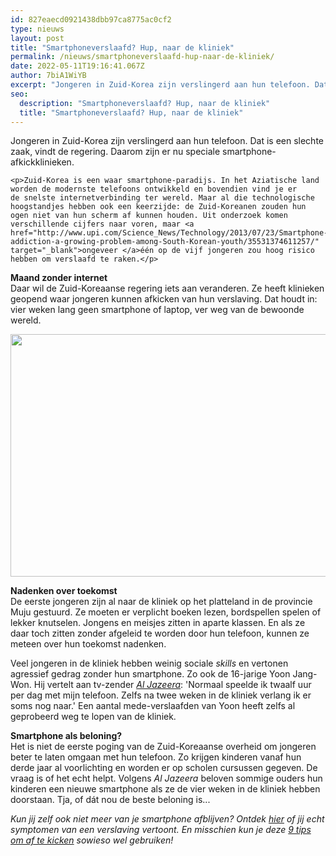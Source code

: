 ```yaml
---
id: 827eaecd0921438dbb97ca8775ac0cf2
type: nieuws
layout: post
title: "Smartphoneverslaafd? Hup, naar de kliniek"
permalink: /nieuws/smartphoneverslaafd-hup-naar-de-kliniek/
date: 2022-05-11T19:16:41.067Z
author: 7biA1WiYB
excerpt: "Jongeren in Zuid-Korea zijn verslingerd aan hun telefoon. Dat is een slechte zaak, vindt de regering. Daarom zijn er nu speciale smartphone-afkickklinieken.  "
seo:
  description: "Smartphoneverslaafd? Hup, naar de kliniek"
  title: "Smartphoneverslaafd? Hup, naar de kliniek"
---
```

Jongeren in Zuid-Korea zijn verslingerd aan hun telefoon. Dat is een slechte zaak, vindt de regering. Daarom zijn er nu speciale smartphone-afkickklinieken.  

    <p>Zuid-Korea is een waar smartphone-paradijs. In het Aziatische land worden de modernste telefoons ontwikkeld en bovendien vind je er de snelste internetverbinding ter wereld. Maar al die technologische hoogstandjes hebben ook een keerzijde: de Zuid-Koreanen zouden hun ogen niet van hun scherm af kunnen houden. Uit onderzoek komen verschillende cijfers naar voren, maar <a href="http://www.upi.com/Science_News/Technology/2013/07/23/Smartphone-addiction-a-growing-problem-among-South-Korean-youth/35531374611257/" target="_blank">ongeveer </a>één op de vijf jongeren zou hoog risico hebben om verslaafd te raken.</p>
<p><strong>Maand zonder internet</strong><br>Daar wil de Zuid-Koreaanse regering iets aan veranderen. Ze heeft klinieken geopend waar jongeren kunnen afkicken van hun verslaving. Dat houdt in: vier weken lang geen smartphone of laptop, ver weg van de bewoonde wereld.</p>
<p><div class="media media-element-container media-default"><div id="file-16700" class="file file-image file-image-png">

        
  
  <div class="content">
    <img title="Beeld: Al Jazeera" height="388" width="1237" class="media-element file-default" src="https://7dagen.netlify.app/sites/default/files/smartphone%20korea.png" alt="">  </div>

  
</div>
</div>
<p><strong>Nadenken over toekomst</strong><br>De eerste jongeren zijn al naar de kliniek op het platteland in de provincie Muju gestuurd. Ze moeten er verplicht boeken lezen, bordspellen spelen of lekker knutselen. Jongens en meisjes zitten in aparte klassen. En als ze daar toch zitten zonder afgeleid te worden door hun telefoon, kunnen ze meteen over hun toekomst nadenken.</p>
<p>Veel jongeren in de kliniek hebben weinig sociale <em>skills </em>en vertonen agressief gedrag zonder hun smartphone. Zo ook de 16-jarige Yoon Jang-Won. Hij vertelt aan tv-zender <em><a href="http://www.aljazeera.com/news/2016/03/south-korea-tackles-youth-mobile-phone-addiction-160306174609316.html" target="_blank">Al Jazeera</a></em>: 'Normaal speelde ik twaalf uur per dag met mijn telefoon. Zelfs na twee weken in de kliniek verlang ik er soms nog naar.' Een aantal mede-verslaafden van Yoon heeft zelfs al geprobeerd weg te lopen van de kliniek.</p>
<p><strong>Smartphone als beloning?</strong><br>Het is niet de eerste poging van de Zuid-Koreaanse overheid om jongeren beter te laten omgaan met hun telefoon. Zo krijgen kinderen vanaf hun derde jaar al voorlichting en worden er op scholen cursussen gegeven. De vraag is of het echt helpt. Volgens <em>Al Jazeera </em>beloven sommige ouders hun kinderen een nieuwe smartphone als ze de vier weken in de kliniek hebben doorstaan. Tja, of dát nou de beste beloning is...</p>
<p><em>Kun jij zelf ook niet meer van je smartphone afblijven? Ontdek <a href="https://7dagen.netlify.app/lifestyle-quiz/ben-jij-verslaafd-aan-je-smartphone">hier</a> of jij echt symptomen van een verslaving vertoont. En misschien kun je deze <a href="https://7dagen.netlify.app/lifestyle/9-tips-om-af-te-kicken-van-je-smartphone">9 tips om af te kicken</a> sowieso wel gebruiken!</em></p>  
